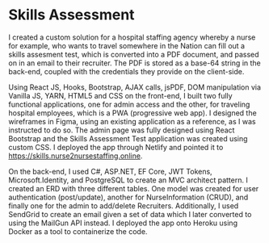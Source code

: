 # Skills Assessment

I created a custom solution for a hospital staffing agency whereby a nurse for example, who wants to travel somewhere in the Nation can fill out a skills assesment test, which is converted into a PDF document, and passed on in an email to their recruiter. The PDF is stored as a base-64 string in the back-end, coupled with the credentials they provide on the client-side. 

Using React JS, Hooks, Bootstrap, AJAX calls, jsPDF, DOM manipulation via Vanilla JS, YARN, HTML5 and CSS on the front-end, I built two fully functional applications, one for admin access and the other, for traveling hospital employees, which is a PWA (progressive web app). I designed the wireframes in Figma, using an existing application as a reference, as I was instructed to do so. The admin page was fully designed using React Bootstrap and the Skills Assessment Test application was created using custom CSS. I deployed the app through Netlify and pointed it to https://skills.nurse2nursestaffing.online.

On the back-end, I used C#, ASP.NET, EF Core, JWT Tokens, Microsoft.Identity, and PostgreSQL to create an MVC architect pattern. I created an ERD with three different tables. One model was created for user authentication (post/update), another for NurseInformation (CRUD), and finally one for the admin to add/delete Recruiters. Additionally, I used SendGrid to create an email given a set of data which I later converted to using the MailGun API instead. I deployed the app onto Heroku using Docker as a tool to containerize the code. 
